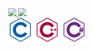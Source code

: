 <!-- ### Hi there 👋

**Rafael-Nunes-Silva/Rafael-Nunes-Silva** is a ✨ _special_ ✨ repository because its `README.md` (this file) appears on your GitHub profile.

Here are some ideas to get you started:

- 🔭 I’m currently working on ...
- 🌱 I’m currently learning ...
- 👯 I’m looking to collaborate on ...
- 🤔 I’m looking for help with ...
- 💬 Ask me about ...
- 📫 How to reach me: ...
- 😄 Pronouns: ...
- ⚡ Fun fact: ...
-->
<div>
  <a href="https://github.com/Rafael-Nunes-Silva">
  <img height="200em" src="https://github-readme-stats.vercel.app/api?username=Rafael-Nunes-Silva&show_icons=true&include_all_commits=true&count_private=true&title_color=00ff00&text_color=ffffff&icon_color=0000ff&border_color=0000ff&bg_color=151515"/>
  <img height="200em" src="https://github-readme-stats.vercel.app/api/top-langs/?username=Rafael-Nunes-Silva&langs_count=10&title_color=00ff00&text_color=ffffff&icon_color=0000ff&border_color=0000ff&bg_color=151515"/>
</div>
<div style="display: inline-block">
  <img align="center" width="50em" src="https://github.com/devicons/devicon/blob/master/icons/c/c-line.svg"/>
  <img align="center" width="50em" src="https://github.com/devicons/devicon/blob/master/icons/cplusplus/cplusplus-line.svg"/>
  <img align="center" width="50em" src="https://github.com/devicons/devicon/blob/master/icons/csharp/csharp-line.svg"/>
</div>
